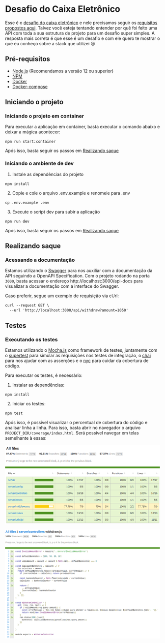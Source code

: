 # Desafio do Caixa Eletrônico
Esse é o [desafio do caixa eletrônico](http://dojopuzzles.com/problemas/exibe/caixa-eletronico/) e nele precisamos seguir os [requisitos propostos aqui](http://dojopuzzles.com/problemas/exibe/caixa-eletronico/).
Talvez você esteja tentando entender por quê foi feito uma API com toda a sua estrutura de projeto para um desafio super simples. A resposta mais correta é que esse é um desafio e com ele quero te mostrar o que eu conheço sobre a stack que utilizei :laughing:


## Pré-requisitos
* [Node.js](https://nodejs.org/en/) (Recomendamos a versão 12 ou superior)
* [NPM](npmjs.com)
* [Docker](https://www.docker.com/get-started)
* [Docker-compose](https://docs.docker.com/compose/install/)

## Iniciando o projeto

### Iniciando o projeto em container

Para executar a aplicação em container, basta executar o comando abaixo e deixar a mágica acontecer:
```
npm run start:container
```

Após isso, basta seguir os passos em [Realizando saque](#realizando-saque)

### Iniciando o ambiente de dev
1. Instale as dependências do projeto
```
npm install
```
2. Copie e cole o arquivo .env.example e renomeie para .env
```
cp .env.example .env 
```
3. Execute o script dev para subir a aplicação
```
npm run dev
```

Após isso, basta seguir os passos em [Realizando saque](#realizando-saque)

## Realizando saque

### Acessando a documentação

Estamos utilizando o [Swagger](https://swagger.io) para nos auxiliar com a documentação da API seguindo a OpenAPI Specification.
Com o projeto rodando na porta `3000`, basta acessar o endereço http://localhost:3000/api-docs para visualizar a documentação com a interface do Swagger.

Caso preferir, segue um exemplo de requisição via cUrl:
```
curl --request GET \
  --url 'http://localhost:3000/api/withdraw?amount=1050'
```

## Testes

### Executando os testes

Estamos utilizando o [Mocha.js](https://mochajs.org) como framework de testes, juntamente com o [supertest](https://www.npmjs.com/package/supertest) para simular as requisições nos testes de integração, o [chai](https://www.chaijs.com) para nos ajudar com as asserções e o [nyc](http://npmjs.com/package/nyc) para cuidar da cobertura de código.

Para executar os testes, é necessário:

1. Instalar as dependências:
```
npm install
```
2. Iniciar os testes:
```
npm test
```

Após isso, é possível visualizar o percentual de cobertura do código e analisar linha a linha. Para isso, basta abrir no navegador o arquivo `PROJECT_DIR/coverage/index.html`. Será possível navegar em telas semelhante à essas:

![coverage index](coverage-index.png "Coverage - Index")

![coverage file example](coverage-file-example.png "Coverage - File Example")

